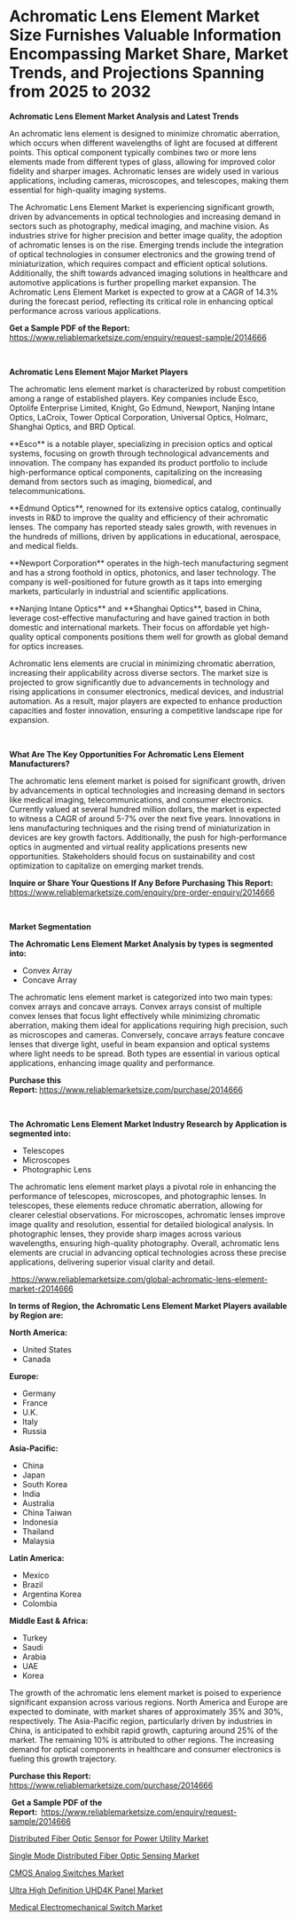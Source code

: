 <p><h1>Achromatic Lens Element Market Size Furnishes Valuable Information Encompassing Market Share, Market Trends, and Projections Spanning from 2025 to 2032</h1></p><p><strong>Achromatic Lens Element Market Analysis and Latest Trends</strong></p>
<p><p>An achromatic lens element is designed to minimize chromatic aberration, which occurs when different wavelengths of light are focused at different points. This optical component typically combines two or more lens elements made from different types of glass, allowing for improved color fidelity and sharper images. Achromatic lenses are widely used in various applications, including cameras, microscopes, and telescopes, making them essential for high-quality imaging systems.</p><p>The Achromatic Lens Element Market is experiencing significant growth, driven by advancements in optical technologies and increasing demand in sectors such as photography, medical imaging, and machine vision. As industries strive for higher precision and better image quality, the adoption of achromatic lenses is on the rise. Emerging trends include the integration of optical technologies in consumer electronics and the growing trend of miniaturization, which requires compact and efficient optical solutions. Additionally, the shift towards advanced imaging solutions in healthcare and automotive applications is further propelling market expansion. The Achromatic Lens Element Market is expected to grow at a CAGR of 14.3% during the forecast period, reflecting its critical role in enhancing optical performance across various applications.</p></p>
<p><strong>Get a Sample PDF of the Report:&nbsp;</strong> <a href="https://www.reliablemarketsize.com/enquiry/request-sample/2014666?utm_campaign=1895&utm_medium=2&utm_source=Github&utm_content=ia&utm_term=29032025&utm_id=achromatic-lens-element">https://www.reliablemarketsize.com/enquiry/request-sample/2014666</a></p>
<p>&nbsp;</p>
<p><strong>Achromatic Lens Element Major Market Players</strong></p>
<p><p>The achromatic lens element market is characterized by robust competition among a range of established players. Key companies include Esco, Optolife Enterprise Limited, Knight, Go Edmund, Newport, Nanjing Intane Optics, LaCroix, Tower Optical Corporation, Universal Optics, Holmarc, Shanghai Optics, and BRD Optical.</p><p>**Esco** is a notable player, specializing in precision optics and optical systems, focusing on growth through technological advancements and innovation. The company has expanded its product portfolio to include high-performance optical components, capitalizing on the increasing demand from sectors such as imaging, biomedical, and telecommunications.</p><p>**Edmund Optics**, renowned for its extensive optics catalog, continually invests in R&D to improve the quality and efficiency of their achromatic lenses. The company has reported steady sales growth, with revenues in the hundreds of millions, driven by applications in educational, aerospace, and medical fields.</p><p>**Newport Corporation** operates in the high-tech manufacturing segment and has a strong foothold in optics, photonics, and laser technology. The company is well-positioned for future growth as it taps into emerging markets, particularly in industrial and scientific applications.</p><p>**Nanjing Intane Optics** and **Shanghai Optics**, based in China, leverage cost-effective manufacturing and have gained traction in both domestic and international markets. Their focus on affordable yet high-quality optical components positions them well for growth as global demand for optics increases.</p><p>Achromatic lens elements are crucial in minimizing chromatic aberration, increasing their applicability across diverse sectors. The market size is projected to grow significantly due to advancements in technology and rising applications in consumer electronics, medical devices, and industrial automation. As a result, major players are expected to enhance production capacities and foster innovation, ensuring a competitive landscape ripe for expansion.</p></p>
<p>&nbsp;</p>
<p><strong>What Are The Key Opportunities For Achromatic Lens Element Manufacturers?</strong></p>
<p><p>The achromatic lens element market is poised for significant growth, driven by advancements in optical technologies and increasing demand in sectors like medical imaging, telecommunications, and consumer electronics. Currently valued at several hundred million dollars, the market is expected to witness a CAGR of around 5-7% over the next five years. Innovations in lens manufacturing techniques and the rising trend of miniaturization in devices are key growth factors. Additionally, the push for high-performance optics in augmented and virtual reality applications presents new opportunities. Stakeholders should focus on sustainability and cost optimization to capitalize on emerging market trends.</p></p>
<p><strong>Inquire or Share Your Questions If Any Before Purchasing This Report:</strong> <a href="https://www.reliablemarketsize.com/enquiry/pre-order-enquiry/2014666?utm_campaign=1895&utm_medium=2&utm_source=Github&utm_content=ia&utm_term=29032025&utm_id=achromatic-lens-element">https://www.reliablemarketsize.com/enquiry/pre-order-enquiry/2014666</a></p>
<p>&nbsp;</p>
<p><strong>Market Segmentation</strong></p>
<p><strong>The Achromatic Lens Element Market Analysis by types is segmented into:</strong></p>
<p><ul><li>Convex Array</li><li>Concave Array</li></ul></p>
<p><p>The achromatic lens element market is categorized into two main types: convex arrays and concave arrays. Convex arrays consist of multiple convex lenses that focus light effectively while minimizing chromatic aberration, making them ideal for applications requiring high precision, such as microscopes and cameras. Conversely, concave arrays feature concave lenses that diverge light, useful in beam expansion and optical systems where light needs to be spread. Both types are essential in various optical applications, enhancing image quality and performance.</p></p>
<p><strong>Purchase this Report:&nbsp;</strong><a href="https://www.reliablemarketsize.com/purchase/2014666?utm_campaign=1895&utm_medium=2&utm_source=Github&utm_content=ia&utm_term=29032025&utm_id=achromatic-lens-element">https://www.reliablemarketsize.com/purchase/2014666</a></p>
<p>&nbsp;</p>
<p><strong>The Achromatic Lens Element Market Industry Research by Application is segmented into:</strong></p>
<p><ul><li>Telescopes</li><li>Microscopes</li><li>Photographic Lens</li></ul></p>
<p><p>The achromatic lens element market plays a pivotal role in enhancing the performance of telescopes, microscopes, and photographic lenses. In telescopes, these elements reduce chromatic aberration, allowing for clearer celestial observations. For microscopes, achromatic lenses improve image quality and resolution, essential for detailed biological analysis. In photographic lenses, they provide sharp images across various wavelengths, ensuring high-quality photography. Overall, achromatic lens elements are crucial in advancing optical technologies across these precise applications, delivering superior visual clarity and detail.</p></p>
<p><a href="https://www.reliablemarketsize.com/global-achromatic-lens-element-market-r2014666?utm_campaign=1895&utm_medium=2&utm_source=Github&utm_content=ia&utm_term=29032025&utm_id=achromatic-lens-element">&nbsp;https://www.reliablemarketsize.com/global-achromatic-lens-element-market-r2014666</a></p>
<p><strong>In terms of Region, the Achromatic Lens Element Market Players available by Region are:</strong></p>
<p>
    <p> <strong> North America: </strong>
        <ul>
            <li>United States</li>
            <li>Canada</li>
        </ul>
        </p> 
    <p> <strong> Europe: </strong>
        <ul>
            <li>Germany</li>
            <li>France</li>
            <li>U.K.</li>
            <li>Italy</li>
            <li>Russia</li>
        </ul>
        </p> 
    <p> <strong> Asia-Pacific: </strong>
        <ul>
            <li>China</li>
            <li>Japan</li>
            <li>South Korea</li>
            <li>India</li>
            <li>Australia</li>
            <li>China Taiwan</li>
            <li>Indonesia</li>
            <li>Thailand</li>
            <li>Malaysia</li>
        </ul>
        </p> 
    <p> <strong> Latin America: </strong>
        <ul>
            <li>Mexico</li>
            <li>Brazil</li>
            <li>Argentina Korea</li>
            <li>Colombia</li>
        </ul>
        </p> 
    <p> <strong> Middle East & Africa: </strong>
        <ul>
            <li>Turkey</li>
            <li>Saudi</li>
            <li>Arabia</li>
            <li>UAE</li>
            <li>Korea</li>
        </ul>
    </p>
    </p>
<p><p>The growth of the achromatic lens element market is poised to experience significant expansion across various regions. North America and Europe are expected to dominate, with market shares of approximately 35% and 30%, respectively. The Asia-Pacific region, particularly driven by industries in China, is anticipated to exhibit rapid growth, capturing around 25% of the market. The remaining 10% is attributed to other regions. The increasing demand for optical components in healthcare and consumer electronics is fueling this growth trajectory.</p></p>
<p><strong>Purchase this Report: </strong><a href="https://www.reliablemarketsize.com/purchase/2014666?utm_campaign=1895&utm_medium=2&utm_source=Github&utm_content=ia&utm_term=29032025&utm_id=achromatic-lens-element">https://www.reliablemarketsize.com/purchase/2014666</a></p>
<p>&nbsp;<strong>Get a Sample PDF of the Report:&nbsp;&nbsp;</strong><a href="https://www.reliablemarketsize.com/enquiry/request-sample/2014666?utm_campaign=1895&utm_medium=2&utm_source=Github&utm_content=ia&utm_term=29032025&utm_id=achromatic-lens-element">https://www.reliablemarketsize.com/enquiry/request-sample/2014666</a></p>
<p><strong></strong></p>
<p><p><a href="https://github.com/ildyduedu/Market-Research-Report-List-1/blob/main/distributed-fiber-optic-sensor-for-power-utility-market.md?utm_campaign=1895&utm_medium=2&utm_source=Github&utm_content=ia&utm_term=29032025&utm_id=achromatic-lens-element">Distributed Fiber Optic Sensor for Power Utility Market</a></p><p><a href="https://github.com/oduorsarath9/Market-Research-Report-List-1/blob/main/single-mode-distributed-fiber-optic-sensing-market.md?utm_campaign=1895&utm_medium=2&utm_source=Github&utm_content=ia&utm_term=29032025&utm_id=achromatic-lens-element">Single Mode Distributed Fiber Optic Sensing Market</a></p><p><a href="https://github.com/salkidtodo/Market-Research-Report-List-1/blob/main/cmos-analog-switches-market.md?utm_campaign=1895&utm_medium=2&utm_source=Github&utm_content=ia&utm_term=29032025&utm_id=achromatic-lens-element">CMOS Analog Switches Market</a></p><p><a href="https://github.com/diosohusch6x/Market-Research-Report-List-1/blob/main/ultra-high-definition-uhd4k-panel-market.md?utm_campaign=1895&utm_medium=2&utm_source=Github&utm_content=ia&utm_term=29032025&utm_id=achromatic-lens-element">Ultra High Definition UHD4K Panel Market</a></p><p><a href="https://github.com/eleussabra/Market-Research-Report-List-1/blob/main/medical-electromechanical-switch-market.md?utm_campaign=1895&utm_medium=2&utm_source=Github&utm_content=ia&utm_term=29032025&utm_id=achromatic-lens-element">Medical Electromechanical Switch Market</a></p></p>